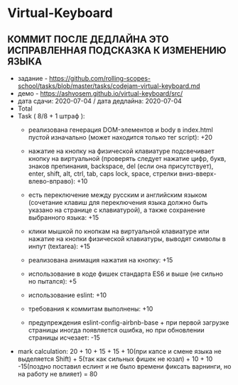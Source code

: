 # Virtual-Keyboard
## КОММИТ ПОСЛЕ ДЕДЛАЙНА ЭТО ИСПРАВЛЕННАЯ ПОДСКАЗКА К ИЗМЕНЕНИЮ ЯЗЫКА
* задание - https://github.com/rolling-scopes-school/tasks/blob/master/tasks/codejam-virtual-keyboard.md
* демо - https://ashvosem.github.io/virtual-keyboard/src/
* дата сдачи: 2020-07-04 / дата дедлайна: 2020-07-04
* Total
* Task ( 8/8 + 1 штраф ):
  * реализована генерация DOM-элементов и body в index.html пустой изначально (может находится только тег script): +20
  * нажатие на кнопку на физической клавиатуре подсвечивает кнопку на виртуальной (проверять следует нажатие цифр, букв, знаков препинания, backspace, del (если она присутствует), enter, shift, alt, ctrl, tab, caps lock, space, стрелки вниз-вверх-влево-вправо): +10
  * есть переключение между русским и английским языком (сочетание клавиш для переключения языка должно быть указано на странице с клавиатурой), а также сохранение выбранного языка: +15
  * клики мышкой по кнопкам на виртуальной клавиатуре или нажатие на кнопки физической клавиатуры, выводят символы в инпут (textarea): +15
  * реализована анимация нажатия на кнопку: +15
  * использование в коде фишек стандарта ES6 и выше (не сильно но пытался): +5
  * использование eslint: +10
  * требования к коммитам выполнены: +10

  * предупреждения eslint-config-airbnb-base + при первой загрузке страницы иногда появляется ошибка, но при обновлении страницы исчезает: -15
* mark calculation: 
   20 + 10 + 15 + 15 + 10(при капсе и смене языка не выделяется Shift) + 5(так как сильных фишек не юзал) + 10 + 10 -15(поздно поставил      еслинт и не было времени фиксать варнинги, но на работу не влияет) = 80


